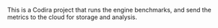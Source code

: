 This is a Codira project that runs the engine benchmarks, and send the metrics to
the cloud for storage and analysis.
